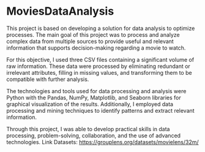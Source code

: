 # MoviesDataAnalysis


This project is based on developing a solution for data analysis to optimize processes. The main goal of this project was to process and analyze complex data from multiple sources to provide useful and relevant information that supports decision-making regarding a movie to watch.

For this objective, I used three CSV files containing a significant volume of raw information. These data were processed by eliminating redundant or irrelevant attributes, filling in missing values, and transforming them to be compatible with further analysis.

The technologies and tools used for data processing and analysis were Python with the Pandas, NumPy, Matplotlib, and Seaborn libraries for graphical visualization of the results. Additionally, I employed data processing and mining techniques to identify patterns and extract relevant information.

Through this project, I was able to develop practical skills in data processing, problem-solving, collaboration, and the use of advanced technologies.
 Link Datasets: https://grouplens.org/datasets/movielens/32m/
